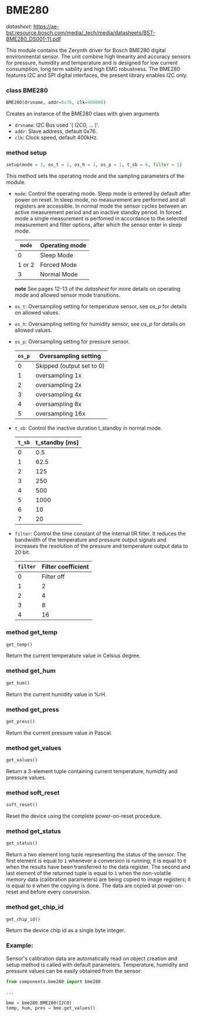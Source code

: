 # BME280

_datasheet_: <https://ae-bst.resource.bosch.com/media/_tech/media/datasheets/BST-BME280_DS001-11.pdf>

This module contains the Zerynth driver for Bosch BME280 digital environmental sensor. The unit combine high linearity and accuracy sensors for pressure,
humidity and temperature and is designed for low current consumption, long term sability and high EMC robustness. The BME280 features I2C and SPI digital
interfaces, the present library enables I2C only.

### class BME280
```python
BME280(drvname, addr=0x76, clk=400000)
```
Creates an instance of the BME280 class with given arguments

* `drvname`: I2C Bus used '( I2C0, ... )'.
* `addr`: Slave address, default 0x76.
* `clk`: Clock speed, default 400kHz.

### method setup
```python
setup(mode = 3, os_t = 1, os_h = 1, os_p = 1, t_sb = 6, filter = 1)
```
This method sets the operating mode and the sampling parameters of the module.

* `mode`: Control the operating mode. Sleep mode is entered by default after power on reset. In sleep mode, no measurement are performed and all registers are accessible. In normal mode the sensor cycles between an active measurement period and an inactive standby period. In forced mode a single measurement is perfomed in accordance to the selected measurement and filter options, after which the sensor enter in sleep mode.

    | `mode`   | Operating mode |
    |----------|----------------|
    | 0        | Sleep Mode     |
    | 1 or 2   | Forced Mode    |
    | 3        | Normal Mode    |

   **note**
See pages 12-13 of the _datasheet_ for more details on operating mode and allowed sensor mode transitions.


* `os_t`: Oversampling setting for temperature sensor, see *os_p* for details on allowed values.

* `os_h`: Oversampling setting for humidity sensor, see *os_p* for details on allowed values.

* `os_p`: Oversampling setting for pressure sensor.

    | `os_p` | Oversampling setting      |
    |--------|---------------------------|
    | 0      | Skipped (output set to 0) |
    | 1      | oversampling 1x           |
    | 2      | oversampling 2x           |
    | 3      | oversampling 4x           |
    | 4      | oversampling 8x           |
    | 5      | oversampling 16x          |

* `t_sb`: Control the inactive duration t_standby in normal mode.

    | `t_sb` | t_standby [ms] |
    |--------|----------------|
    | 0      | 0.5            |
    | 1      | 62.5           |
    | 2      | 125            |
    | 3      | 250            |
    | 4      | 500            |
    | 5      | 1000           |
    | 6      | 10             |
    | 7      | 20             |

* `filter`: Control the time constant of the internal IIR filter. It reduces the bandwidth of the temperature and pressure output signals and increases the resolution of the pressure and temperature output data to 20 bit.

    | `filter` |  Filter coefficient |
    |----------|---------------------|
    | 0        | Filter off          |
    | 1        | 2                   |
    | 2        | 4                   |
    | 3        | 8                   |
    | 4        | 16                  |

### method get_temp
```python
get_temp()
```
Return the current temperature value in Celsius degree.

### method get_hum
```python
get_hum()
```
Return the current humidity value in %rH.

### method get_press
```python
get_press()
```
Return the current pressure value in Pascal.

### method get_values
```python
get_values()
```
Return a 3-element tuple containing current temperature, humidity and pressure values.

### method soft_reset
```python
soft_reset()
```
Reset the device using the complete power-on-reset procedure.

### method get_status
```python
get_status()
```
Return a two element long tuple representing the status of the sensor. The first element is equal to ``1`` whenever a conversion is running; it is equal to ``0`` when the results have been transferred to the data register. The second and last element of the returned tuple is equal to ``1`` when the non-volatile memory data (calibration parameters) are being copied to image registers; it is equal to ``0`` when the copying is done. The data are copied at power-on-reset and before every conversion.

### method get_chip_id
```python
get_chip_id()
```
Return the device chip id as a single byte integer.

### Example:
Sensor's calibration data are automatically read on object creation and setup method is called with default parameters. Temperature, humidity and pressure values can be easily obtained from the sensor:
```python
from components.bme280 import bme280

...

bme = bme280.BME280(I2C0)
temp, hum, pres = bme.get_values()
```


